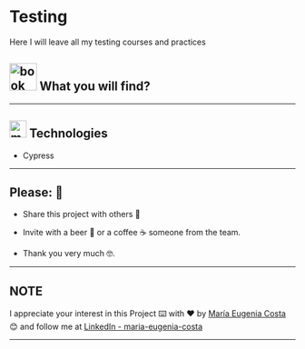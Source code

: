 # Testing

Here I will leave all my testing courses and practices

## <img width="48" height="48" src="https://img.icons8.com/stickers/48/book-philosophy.png" alt="book philosophy"/> What you will find?

---

## <img width="30" height="30" src="https://img.icons8.com/cotton/30/monitor--v1.png" alt="monitor"/> Technologies

- Cypress


---

## Please: 🎁

* Share this project with others 📢

* Invite with a beer 🍺 or a coffee ☕ someone from the team. 

* Thank you very much 🤓.

---

## NOTE

I appreciate your interest in this Project ⌨️ with ❤️ by [María Eugenia Costa](https://github.com/eugenia1984) 😊 and follow me at [LinkedIn - maria-eugenia-costa](https://www.linkedin.com/in/maria-eugenia-costa/)

---
